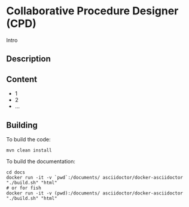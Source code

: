 # Collaborative Procedure Designer (CPD)

Intro

## Description



## Content

 * 1
 * 2
 * ...

## Building

To build the code:

    mvn clean install

To build the documentation:

    cd docs
    docker run -it -v `pwd`:/documents/ asciidoctor/docker-asciidoctor "./build.sh" "html"
    # or for fish
    docker run -it -v (pwd):/documents/ asciidoctor/docker-asciidoctor "./build.sh" "html"
